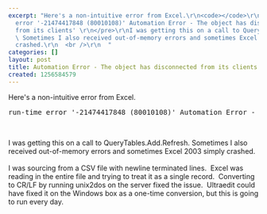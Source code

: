 ```yaml
---
excerpt: "Here's a non-intuitive error from Excel.\r\n<code></code>\r\n  <pre>run-time
  error '-21474417848 (80010108)'­ Automation Error - The object has disconnected
  from its clients' ­\r\n</pre>­\r\nI was getting this on a call to QueryTables.Add.Refresh.
  \ Sometimes I also received out-of-memory errors and sometimes Excel 2003 simply
  crashed.\r\n  <br />\r\n  "
categories: []
layout: post
title: Automation Error - The object has disconnected from its clients
created: 1256584579
---
```

Here's a non-intuitive error from Excel.
<code></code>
  <pre>run-time error '-21474417848 (80010108)'­ Automation Error - The object has disconnected from its clients' ­
</pre>­
I was getting this on a call to QueryTables.Add.Refresh.  Sometimes I also received out-of-memory errors and sometimes Excel 2003 simply crashed.
  <br />
  <br />I was sourcing from a CSV file with newline terminated lines.&nbsp; Excel was reading in the entire file and trying to treat it as a single record.&nbsp; Converting to CR/LF by running unix2dos on the server fixed the issue.&nbsp; Ultraedit could have fixed it on the Windows box as a one-time conversion, but this is going to run every day.
  <br />

